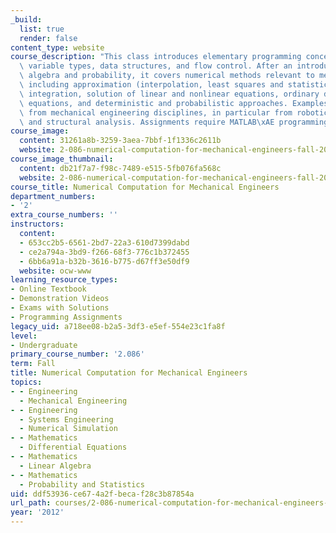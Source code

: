 ```yaml
---
_build:
  list: true
  render: false
content_type: website
course_description: "This class introduces elementary programming concepts including\
  \ variable types, data structures, and flow control. After an introduction to linear\
  \ algebra and probability, it covers numerical methods relevant to mechanical engineering,\
  \ including approximation (interpolation, least squares and statistical regression),\
  \ integration, solution of linear and nonlinear equations, ordinary differential\
  \ equations, and deterministic and probabilistic approaches. Examples are drawn\
  \ from mechanical engineering disciplines, in particular from robotics, dynamics,\
  \ and structural analysis. Assignments require MATLAB\xAE programming."
course_image:
  content: 31261a8b-3259-3aea-7bbf-1f1336c2611b
  website: 2-086-numerical-computation-for-mechanical-engineers-fall-2012
course_image_thumbnail:
  content: db21f7a7-f98c-7489-e515-5fb076fa568c
  website: 2-086-numerical-computation-for-mechanical-engineers-fall-2012
course_title: Numerical Computation for Mechanical Engineers
department_numbers:
- '2'
extra_course_numbers: ''
instructors:
  content:
  - 653cc2b5-6561-2bd7-22a3-610d7399dabd
  - ce2a794a-3bd9-f266-68f3-776c1b372455
  - 6bb6a91a-b32b-3616-b775-d67ff3e50df9
  website: ocw-www
learning_resource_types:
- Online Textbook
- Demonstration Videos
- Exams with Solutions
- Programming Assignments
legacy_uid: a718ee08-b2a5-3df3-e5ef-554e23c1fa8f
level:
- Undergraduate
primary_course_number: '2.086'
term: Fall
title: Numerical Computation for Mechanical Engineers
topics:
- - Engineering
  - Mechanical Engineering
- - Engineering
  - Systems Engineering
  - Numerical Simulation
- - Mathematics
  - Differential Equations
- - Mathematics
  - Linear Algebra
- - Mathematics
  - Probability and Statistics
uid: ddf53936-ce67-4a2f-beca-f28c3b87854a
url_path: courses/2-086-numerical-computation-for-mechanical-engineers-fall-2012
year: '2012'
---
```

